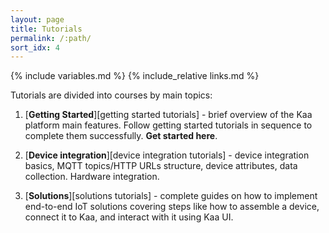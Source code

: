 ```yaml
---
layout: page
title: Tutorials
permalink: /:path/
sort_idx: 4
---
```


{% include variables.md %}
{% include_relative links.md %}

Tutorials are divided into courses by main topics:

1. [**Getting Started**][getting started tutorials] - brief overview of the Kaa platform main features.
Follow getting started tutorials in sequence to complete them successfully. 
**Get started here**.

2. [**Device integration**][device integration tutorials] - device integration basics, MQTT topics/HTTP URLs structure, device attributes, data collection.
Hardware integration.

3. [**Solutions**][solutions tutorials] - complete guides on how to implement end-to-end IoT solutions covering steps like how to assemble a device, connect it to Kaa, and interact with it using Kaa UI.
